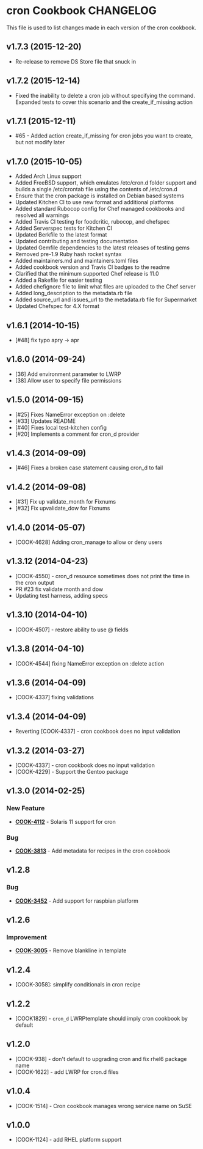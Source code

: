 # cron Cookbook CHANGELOG
This file is used to list changes made in each version of the cron cookbook.

## v1.7.3 (2015-12-20)
- Re-release to remove DS Store file that snuck in

## v1.7.2 (2015-12-14)
- Fixed the inability to delete a cron job without specifying the command. Expanded tests to cover this scenario and the create_if_missing action

## v1.7.1 (2015-12-11)
- #65 - Added action create_if_missing for cron jobs you want to create, but not modify later

## v1.7.0 (2015-10-05)
- Added Arch Linux support
- Added FreeBSD support, which emulates /etc/cron.d folder support and builds a single /etc/crontab file using the contents of /etc/cron.d
- Ensure that the cron package is installed on Debian based systems
- Updated Kitchen CI to use new format and additional platforms
- Added standard Rubocop config for Chef managed cookbooks and resolved all warnings
- Added Travis CI testing for foodcritic, rubocop, and chefspec
- Added Serverspec tests for Kitchen CI
- Updated Berkfile to the latest format
- Updated contributing and testing documentation
- Updated Gemfile dependencies to the latest releases of testing gems
- Removed pre-1.9 Ruby hash rocket syntax
- Added maintainers.md and maintainers.toml files
- Added cookbook version and Travis CI badges to the readme
- Clarified that the minimum supported Chef release is 11.0
- Added a Rakefile for easier testing
- Added chefignore file to limit what files are uploaded to the Chef server
- Added long_description to the metadata.rb file
- Added source_url and issues_url to the metadata.rb file for Supermarket
- Updated Chefspec for 4.X format

## v1.6.1 (2014-10-15)
- [#48] fix typo apry -> apr

## v1.6.0 (2014-09-24)
- [36] Add environment parameter to LWRP
- [38] Allow user to specify file permissions

## v1.5.0 (2014-09-15)
- [#25] Fixes NameError exception on :delete
- [#33] Updates README
- [#40] Fixes local test-kitchen config
- [#20] Implements a comment for cron_d provider

## v1.4.3 (2014-09-09)
- [#46] Fixes a broken case statement causing cron_d to fail

## v1.4.2 (2014-09-08)
- [#31] Fix up validate_month for Fixnums
- [#32] Fix upvalidate_dow for Fixnums

## v1.4.0 (2014-05-07)
- [COOK-4628] Adding cron_manage to allow or deny users

## v1.3.12 (2014-04-23)
- [COOK-4550] - cron_d resource sometimes does not print the time in the cron output
- PR #23 fix validate month and dow
- Updating test harness, adding specs

## v1.3.10 (2014-04-10)
- [COOK-4507] - restore ability to use @ fields

## v1.3.8 (2014-04-10)
- [COOK-4544] fixing NameError exception on :delete action

## v1.3.6 (2014-04-09)
- [COOK-4337] fixing validations

## v1.3.4 (2014-04-09)
- Reverting [COOK-4337] - cron cookbook does no input validation

## v1.3.2 (2014-03-27)
- [COOK-4337] - cron cookbook does no input validation
- [COOK-4229] - Support the Gentoo package

## v1.3.0 (2014-02-25)
### New Feature
- **[COOK-4112](https://tickets.chef.io/browse/COOK-4112)** - Solaris 11 support for cron

### Bug
- **[COOK-3813](https://tickets.chef.io/browse/COOK-3813)** - Add metadata for recipes in the cron cookbook

## v1.2.8
### Bug
- **[COOK-3452](https://tickets.chef.io/browse/COOK-3452)** - Add support for raspbian platform

## v1.2.6
### Improvement
- **[COOK-3005](https://tickets.chef.io/browse/COOK-3005)** - Remove blankline in template

## v1.2.4
- [COOK-3058]: simplify conditionals in cron recipe

## v1.2.2
- [COOK1829] - `cron_d` LWRPtemplate should imply cron cookbook by default

## v1.2.0
- [COOK-938] - don't default to upgrading cron and fix rhel6 package name
- [COOK-1622] - add LWRP for cron.d files

## v1.0.4
- [COOK-1514] - Cron cookbook manages wrong service name on SuSE

## v1.0.0
- [COOK-1124] - add RHEL platform support
